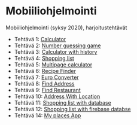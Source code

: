 # Mobiiliohjelmointi

Mobiiliohjelmointi (syksy 2020), harjoitustehtävät

- Tehtävä 1: [Calculator](/root.js/calculator.js)
- Tehtävä 2: [Number guessing game](/root.js/numberGuessingGame.js)
- Tehtävä 3: [Calculator with history](/root.js/calculatorWithHistory.js)
- Tehtävä 4: [Shopping list](/root.js/shoppingList.js)
- Tehtävä 5: [Multipage calculator](/root.js/multiPageCalculator)
- Tehtävä 6: [Recipe Finder](/root.js/recipeFinder.js)
- Tehtävä 7: [Euro Converter](/root.js/euroConverter.js)
- Tehtävä 8: [Find Address](/root.js/findAddress.js)
- Tehtävä 9: [Find Restaurant](/root.js/restaurantFinder.js)
- Tehtävä 10: [Address With Location](/root.js/addressLocation.js)
- Tehtävä 11: [Shopping list with database](/root.js/shoppingListWithSqlDb.js)
- Tehtävä 12: [Shopping list with firebase databse](/root.js/shoppingListWithFbDb.js)
- Tehtävä 14: [My places App](/my_places_app/App.js)
